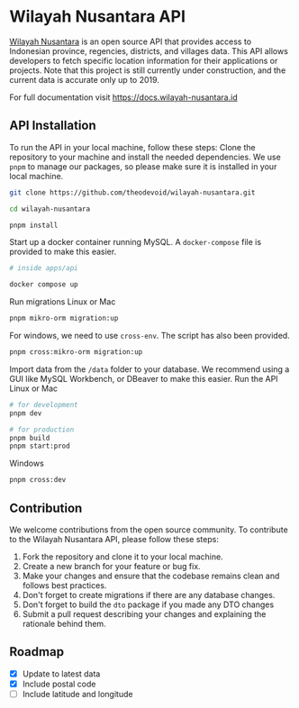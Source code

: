 # Wilayah Nusantara API
[Wilayah Nusantara](https://api.wilayah-nusantara.id/) is an open source API that provides access to Indonesian province, regencies, districts, and villages data. This API allows developers to fetch specific location information for their applications or projects. Note that this project is still currently under construction, and the current data is accurate only up to 2019. 

For full documentation visit https://docs.wilayah-nusantara.id

## API Installation
To run the API in your local machine, follow these steps:
Clone the repository to your machine and install the needed dependencies. We use `pnpm` to manage our packages, so please make sure it is installed in your local machine.
```bash
git clone https://github.com/theodevoid/wilayah-nusantara.git

cd wilayah-nusantara

pnpm install
```
Start up a docker container running MySQL. A `docker-compose` file is provided to make this easier.
```bash
# inside apps/api

docker compose up
```
Run migrations
Linux or Mac
```bash
pnpm mikro-orm migration:up
```

For windows, we need to use `cross-env`. The script has also been provided.
```bash
pnpm cross:mikro-orm migration:up
```
Import data from the `/data` folder to your database. We recommend using a GUI like MySQL Workbench, or DBeaver to make this easier.
Run the API
Linux or Mac
```bash
# for development
pnpm dev

# for production
pnpm build
pnpm start:prod
```
Windows
```bash
pnpm cross:dev
```

## Contribution
We welcome contributions from the open source community. To contribute to the Wilayah Nusantara API, please follow these steps:

1. Fork the repository and clone it to your local machine.
2. Create a new branch for your feature or bug fix.
3. Make your changes and ensure that the codebase remains clean and follows best practices.
4. Don't forget to create migrations if there are any database changes.
5. Don't forget to build the `dto` package if you made any DTO changes
6. Submit a pull request describing your changes and explaining the rationale behind them.

## Roadmap
- [x] Update to latest data
- [x] Include postal code
- [ ] Include latitude and longitude
